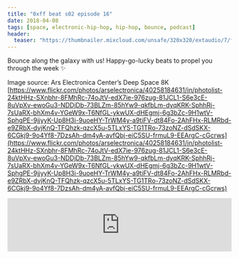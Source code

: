 ```yaml
---
title: "0xff beat s02 episode 16"
date: 2018-04-08
tags: [space, electronic-hip-hop, hip-hop, bounce, podcast]
header:
  teaser: "https://thumbnailer.mixcloud.com/unsafe/320x320/extaudio/7/f/c/e/ff5c-70d9-4d62-a99d-078fb4a7d0a9"
---
```


Bounce along the galaxy with us! Happy-go-lucky beats to propel you through the week ✨

Image source: Ars Electronica Center’s Deep Space 8K  [https://www.flickr.com/photos/arselectronica/40258184631/in/photolist-24ktHHz-SXnbhr-8FMhRc-74oJtV-edX7ie-976zug-81JCL1-S6e3cE-8uVpXv-ewoGu3-NDDjDb-73BLZm-85hYw9-qkfbLm-dyqKRK-SphhRj-7sUaRX-bhXm4v-YGeW9x-T6NfGL-ykwUX-dHEgmj-6g3bZc-9H1wtV-SphgPE-9jjyyK-Up8H3i-9uoeHY-TrWM4y-a9tiFV-dt84Fo-2AhFHx-RLMRbd-e9ZRbX-dvjKnQ-TFQhzk-qzcX5u-5TLxYS-TG1TRo-73zoNZ-dSdSKX-6CGkj9-9o4Yf8-7DzsAh-dm4yA-avfQbj-eiC5SU-frmuL9-EEArgC-cGcrws](https://www.flickr.com/photos/arselectronica/40258184631/in/photolist-24ktHHz-SXnbhr-8FMhRc-74oJtV-edX7ie-976zug-81JCL1-S6e3cE-8uVpXv-ewoGu3-NDDjDb-73BLZm-85hYw9-qkfbLm-dyqKRK-SphhRj-7sUaRX-bhXm4v-YGeW9x-T6NfGL-ykwUX-dHEgmj-6g3bZc-9H1wtV-SphgPE-9jjyyK-Up8H3i-9uoeHY-TrWM4y-a9tiFV-dt84Fo-2AhFHx-RLMRbd-e9ZRbX-dvjKnQ-TFQhzk-qzcX5u-5TLxYS-TG1TRo-73zoNZ-dSdSKX-6CGkj9-9o4Yf8-7DzsAh-dm4yA-avfQbj-eiC5SU-frmuL9-EEArgC-cGcrws)

<iframe width="100%" height="120" src="https://www.mixcloud.com/widget/iframe/?hide_cover=1&light=1&feed=%2F0xff-beat%2F0xff-beat-s02-episode-16%2F" frameborder="0" ></iframe>
